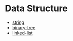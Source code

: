 # Data Structure

- [string](./string.md)
- [binary-tree](./binary-tree.md)
- [linked-list](./linked-list.md)
